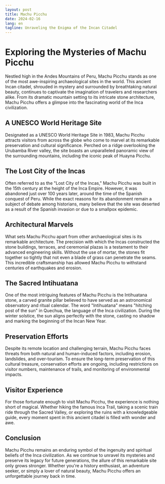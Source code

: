 ```yaml
---
layout: post
title: Machu Picchu
date: 2024-02-16
lang: en
tagline: Unraveling the Enigma of the Incan Citadel
---
```


# Exploring the Mysteries of Machu Picchu

Nestled high in the Andes Mountains of Peru, Machu Picchu stands as one of the most awe-inspiring archaeological sites in the world. This ancient Incan citadel, shrouded in mystery and surrounded by breathtaking natural beauty, continues to captivate the imagination of travelers and researchers alike. From its dramatic mountain setting to its intricate stone architecture, Machu Picchu offers a glimpse into the fascinating world of the Inca civilization.

## A UNESCO World Heritage Site

Designated as a UNESCO World Heritage Site in 1983, Machu Picchu attracts visitors from across the globe who come to marvel at its remarkable preservation and cultural significance. Perched on a ridge overlooking the Urubamba River valley, the site boasts an unparalleled panoramic view of the surrounding mountains, including the iconic peak of Huayna Picchu.

## The Lost City of the Incas

Often referred to as the "Lost City of the Incas," Machu Picchu was built in the 15th century at the height of the Inca Empire. However, it was abandoned just over 100 years later, around the time of the Spanish conquest of Peru. While the exact reasons for its abandonment remain a subject of debate among historians, many believe that the site was deserted as a result of the Spanish invasion or due to a smallpox epidemic.

## Architectural Marvels

What sets Machu Picchu apart from other archaeological sites is its remarkable architecture. The precision with which the Incas constructed the stone buildings, terraces, and ceremonial plazas is a testament to their advanced engineering skills. Without the use of mortar, the stones fit together so tightly that not even a blade of grass can penetrate the seams. This incredible craftsmanship has allowed Machu Picchu to withstand centuries of earthquakes and erosion.

## The Sacred Intihuatana

One of the most intriguing features of Machu Picchu is the Intihuatana stone, a carved granite pillar believed to have served as an astronomical observatory and ritual calendar. The word "Intihuatana" means "hitching post of the sun" in Quechua, the language of the Inca civilization. During the winter solstice, the sun aligns perfectly with the stone, casting no shadow and marking the beginning of the Incan New Year.

## Preservation Efforts

Despite its remote location and challenging terrain, Machu Picchu faces threats from both natural and human-induced factors, including erosion, landslides, and over-tourism. To ensure the long-term preservation of this cultural treasure, conservation efforts are ongoing, including restrictions on visitor numbers, maintenance of trails, and monitoring of environmental impacts.

## Visitor Experience

For those fortunate enough to visit Machu Picchu, the experience is nothing short of magical. Whether hiking the famous Inca Trail, taking a scenic train ride through the Sacred Valley, or exploring the ruins with a knowledgeable guide, every moment spent in this ancient citadel is filled with wonder and awe.

## Conclusion

Machu Picchu remains an enduring symbol of the ingenuity and spiritual beliefs of the Inca civilization. As we continue to unravel its mysteries and preserve its legacy for future generations, the allure of this remarkable site only grows stronger. Whether you're a history enthusiast, an adventure seeker, or simply a lover of natural beauty, Machu Picchu offers an unforgettable journey back in time.


